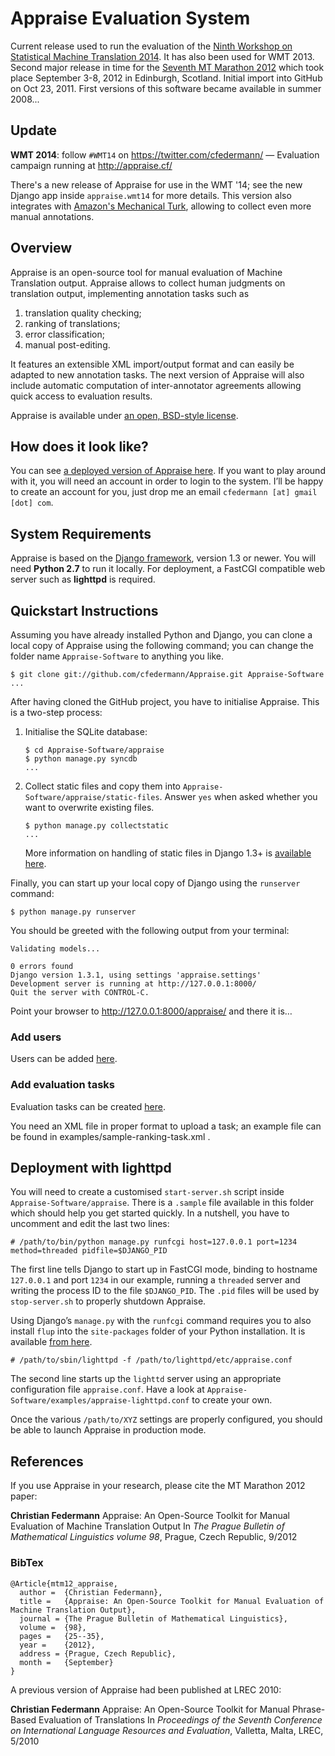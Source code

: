 <h1 id="appraise_evaluation_system">Appraise Evaluation System</h1>

<p>Current release used to run the evaluation of the <a href="http://www.statmt.org/wmt14/">Ninth Workshop on Statistical Machine Translation 2014</a>. It has also been used for WMT 2013. Second major release in time for the <a href="http://www.statmt.org/mtm12/">Seventh MT Marathon 2012</a> which took place September 3-8, 2012 in Edinburgh, Scotland. Initial import into GitHub on Oct 23, 2011. First versions of this software became available in summer 2008...</p>

<h2 id="update">Update</h2>

<p><strong>WMT 2014</strong>: follow <code>#WMT14</code> on <a href="https://twitter.com/cfedermann/">https://twitter.com/cfedermann/</a> &mdash; Evaluation campaign running at <a href="http://www.appraise.cf/">http://appraise.cf/</a></p>

<p>There's a new release of Appraise for use in the WMT '14; see the new Django app inside <code>appraise.wmt14</code> for more details.  This version also integrates with <a href="http://www.mturk.com/">Amazon's Mechanical Turk</a>, allowing to collect even more manual annotations.</p>

<h2 id="overview">Overview</h2>

<p>Appraise is an open-source tool for manual evaluation of Machine Translation output. Appraise allows to collect human judgments on translation output, implementing annotation tasks such as</p>

<ol>
<li>translation quality checking;</li>
<li>ranking of translations;</li>
<li>error classification;</li>
<li>manual post-editing.</li>
</ol>

<p>It features an extensible XML import/output format and can easily be adapted to new annotation tasks. The next version of Appraise will also include automatic computation of inter-annotator agreements allowing quick access to evaluation results.</p>

<p>Appraise is available under <a href="https://raw.github.com/cfedermann/Appraise/master/appraise/LICENSE">an open, BSD-style license</a>.</p>

<h2 id="how_does_it_look_like">How does it look like?</h2>

<p>You can see <a href="http://www.appraise.cf/">a deployed version of Appraise here</a>. If you want to play around with it, you will need an account in order to login to the system. I&#8217;ll be happy to create an account for you, just drop me an email <code>cfedermann [at] gmail [dot] com</code>.</p>

<h2 id="system_requirements">System Requirements</h2>

<p>Appraise is based on the <a href="http://www.djangoproject.com/">Django framework</a>, version 1.3 or newer. You will need <strong>Python 2.7</strong> to run it locally. For deployment, a FastCGI compatible web server such as <strong>lighttpd</strong> is required.</p>

<h2 id="quickstart_instructions">Quickstart Instructions</h2>

<p>Assuming you have already installed Python and Django, you can clone a local copy of Appraise using the following command; you can change the folder name <code>Appraise-Software</code> to anything you like.</p>

<pre><code>$ git clone git://github.com/cfedermann/Appraise.git Appraise-Software
...
</code></pre>

<p>After having cloned the GitHub project, you have to initialise Appraise. This is a two-step process:</p>

<ol>
<li><p>Initialise the SQLite database:</p>

<pre><code>$ cd Appraise-Software/appraise
$ python manage.py syncdb
...
</code></pre></li>
<li><p>Collect static files and copy them into <code>Appraise-Software/appraise/static-files</code>. Answer <code>yes</code> when asked whether you want to overwrite existing files.</p>

<pre><code>$ python manage.py collectstatic
...
</code></pre>

<p>More information on handling of static files in Django 1.3+ is <a href="https://docs.djangoproject.com/en/1.4/howto/static-files/">available here</a>.</p></li>
</ol>

<p>Finally, you can start up your local copy of Django using the <code>runserver</code> command:</p>

<pre><code>$ python manage.py runserver
</code></pre>

<p>You should be greeted with the following output from your terminal:</p>

<pre><code>Validating models...

0 errors found
Django version 1.3.1, using settings 'appraise.settings'
Development server is running at http://127.0.0.1:8000/
Quit the server with CONTROL-C.
</code></pre>

<p>Point your browser to <a href="http://127.0.0.1:8000/appraise/">http://127.0.0.1:8000/appraise/</a> and there it is&#8230;</p>

<h3 id="add_users">Add users</h3>

<p>Users can be added <a href="http://127.0.0.1:8000/appraise/admin/auth/user/add/">here</a>.</p>

<h3 id="add_evaluation_tasks">Add evaluation tasks</h3>

<p>Evaluation tasks can be created
<a href="http://127.0.0.1:8000/appraise/admin/evaluation/evaluationtask/add/">here</a>.</p>

<p>You need an XML file in proper format to upload a task; an example file can be found in
examples/sample-ranking-task.xml .</p>

<h2 id="deployment_with_lighttpd">Deployment with lighttpd</h2>

<p>You will need to create a customised <code>start-server.sh</code> script inside <code>Appraise-Software/appraise</code>. There is a <code>.sample</code> file available in this folder which should help you get started quickly. In a nutshell, you have to uncomment and edit the last two lines:</p>

<pre><code># /path/to/bin/python manage.py runfcgi host=127.0.0.1 port=1234 method=threaded pidfile=$DJANGO_PID
</code></pre>

<p>The first line tells Django to start up in FastCGI mode, binding to hostname <code>127.0.0.1</code> and port <code>1234</code> in our example, running a <code>threaded</code> server and writing the process ID to the file <code>$DJANGO_PID</code>. The <code>.pid</code> files will be used by <code>stop-server.sh</code> to properly shutdown Appraise.</p>

<p>Using Django&#8217;s <code>manage.py</code> with the <code>runfcgi</code> command requires you to also install <code>flup</code> into the <code>site-packages</code> folder of your Python installation. It is available <a href="http://pypi.python.org/pypi/flup/1.0.3.dev-20110405">from here</a>.</p>

<pre><code># /path/to/sbin/lighttpd -f /path/to/lighttpd/etc/appraise.conf
</code></pre>

<p>The second line starts up the <code>lighttd</code> server using an appropriate configuration file <code>appraise.conf</code>. Have a look at <code>Appraise-Software/examples/appraise-lighttpd.conf</code> to create your own.</p>

<p>Once the various <code>/path/to/XYZ</code> settings are properly configured, you should be able to launch Appraise in production mode.</p>

<h2 id="references">References</h2>

<p>If you use Appraise in your research, please cite the MT Marathon 2012 paper:</p>

<p><strong>Christian Federmann</strong>
Appraise: An Open-Source Toolkit for Manual Evaluation of Machine Translation Output
In <em>The Prague Bulletin of Mathematical Linguistics volume 98</em>, Prague, Czech Republic, 9/2012</p>

<h3 id="bibtex">BibTex</h3>

<pre><code>@Article{mtm12_appraise,
  author =  {Christian Federmann},
  title =   {Appraise: An Open-Source Toolkit for Manual Evaluation of Machine Translation Output},
  journal = {The Prague Bulletin of Mathematical Linguistics},
  volume =  {98},
  pages =   {25--35},
  year =    {2012},
  address = {Prague, Czech Republic},
  month =   {September}
}
</code></pre>

<p>A previous version of Appraise had been published at LREC 2010:</p>

<p><strong>Christian Federmann</strong>
Appraise: An Open-Source Toolkit for Manual Phrase-Based Evaluation of Translations
In <em>Proceedings of the Seventh Conference on International Language Resources and Evaluation</em>, Valletta, Malta, LREC, 5/2010</p>
